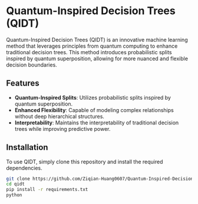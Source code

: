 # Quantum-Inspired Decision Trees (QIDT)

Quantum-Inspired Decision Trees (QIDT) is an innovative machine learning method that leverages principles from quantum computing to enhance traditional decision trees. This method introduces probabilistic splits inspired by quantum superposition, allowing for more nuanced and flexible decision boundaries.

## Features

- **Quantum-Inspired Splits**: Utilizes probabilistic splits inspired by quantum superposition.
- **Enhanced Flexibility**: Capable of modeling complex relationships without deep hierarchical structures.
- **Interpretability**: Maintains the interpretability of traditional decision trees while improving predictive power.

## Installation

To use QIDT, simply clone this repository and install the required dependencies.

```bash
git clone https://github.com/Ziqian-Huang0607/Quantum-Inspired-Decision-Trees-QIDT-.git
cd qidt
pip install -r requirements.txt
python 
